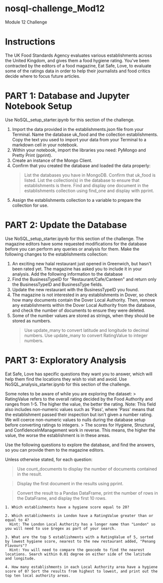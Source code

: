 # nosql-challenge_Mod12
Module 12 Challenge

# Instructions
The UK Food Standards Agency evaluates various establishments across the United Kingdom, and gives them a food hygiene rating. You've been contracted by the editors of a food magazine, Eat Safe, Love, to evaluate some of the ratings data in order to help their journalists and food critics decide where to focus future articles.

# PART 1: Database and Jupyter Notebook Setup
Use NoSQL_setup_starter.ipynb for this section of the challenge.

1. Import the data provided in the establishments.json file from your Terminal. Name the database uk_food and the collection establishments. Copy the text you used to import your data from your Terminal to a markdown cell in your notebook.
2. Within your notebook, import the libraries you need: PyMongo and Pretty Print (pprint).
3. Create an instance of the Mongo Client.
4. Confirm that you created the database and loaded the data properly:
   > List the databases you have in MongoDB. Confirm that uk_food is listed.
   > List the collection(s) in the database to ensure that establishments is there.
   > Find and display one document in the establishments collection using find_one and display with pprint.
5. Assign the establishments collection to a variable to prepare the collection for use.

# PART 2: Update the Database
Use NoSQL_setup_starter.ipynb for this section of the challenge.
The magazine editors have some requested modifications for the database before you can perform any queries or analysis for them. Make the following changes to the establishments collection:

1. An exciting new halal restaurant just opened in Greenwich, but hasn't been rated yet. The magazine has asked you to include it in your analysis. Add the following information to the database
2. Find the BusinessTypeID for "Restaurant/Cafe/Canteen" and return only the BusinessTypeID and BusinessType fields.
3. Update the new restaurant with the BusinessTypeID you found.
4. The magazine is not interested in any establishments in Dover, so check how many documents contain the Dover Local Authority. Then, remove any establishments within the Dover Local Authority from the database, and check the number of documents to ensure they were deleted.
5. Some of the number values are stored as strings, when they should be stored as numbers.
   > Use update_many to convert latitude and longitude to decimal numbers.
   > Use update_many to convert RatingValue to integer numbers.

# PART 3: Exploratory Analysis
Eat Safe, Love has specific questions they want you to answer, which will help them find the locations they wish to visit and avoid.
Use NoSQL_analysis_starter.ipynb for this section of the challenge.

Some notes to be aware of while you are exploring the dataset:
     > RatingValue refers to the overall rating decided by the Food Authority and ranges from 1-5. The higher the value, the better the rating.
     Note: This field also includes non-numeric values such as 'Pass', where 'Pass' means that the establishment passed their inspection but isn't given a number rating. We will coerce non-numeric values to nulls during the database setup before converting ratings to integers.
     > The scores for Hygiene, Structural, and ConfidenceInManagement work in reverse. This means, the higher the value, the worse the establishment is in these areas.

Use the following questions to explore the database, and find the answers, so you can provide them to the magazine editors.

Unless otherwise stated, for each question:

> Use count_documents to display the number of documents contained in the result.

> Display the first document in the results using pprint.

> Convert the result to a Pandas DataFrame, print the number of rows in the DataFrame, and display the first 10 rows.

    1. Which establishments have a hygiene score equal to 20?
    
    2. Which establishments in London have a RatingValue greater than or equal to 4?
      Hint: The London Local Authority has a longer name than "London" so you will need to use $regex as part of your search.
      
    3. What are the top 5 establishments with a RatingValue of 5, sorted by lowest hygiene score, nearest to the new restaurant added, "Penang Flavours"?
      Hint: You will need to compare the geocode to find the nearest locations. Search within 0.01 degree on either side of the latitude and longitude.
      
    4. How many establishments in each Local Authority area have a hygiene score of 0? Sort the results from highest to lowest, and print out the top ten local authority areas.
